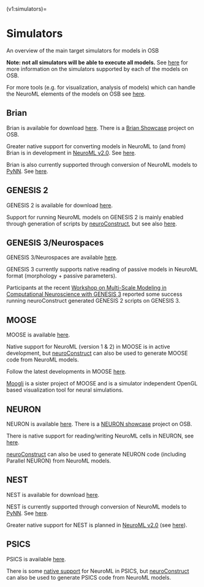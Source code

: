 (v1:simulators)=
# Simulators

An overview of the main target simulators for models in OSB

**Note: not all simulators will be able to execute all models.** See [here](https://www.opensourcebrain.org/status) for more information on the simulators supported by each of the models on OSB.

For more tools (e.g. for visualization, analysis of models) which can handle the NeuroML elements of the models on OSB see [here](http://www.neuroml.org/tool_support.php).

## Brian

Brian is available for download [here](http://briansimulator.org). There is a [Brian Showcase](http://www.opensourcebrain.org/projects/brianshowcase) project on OSB. 

Greater native support for converting models in NeuroML to (and from) Brian is in development in [NeuroML v2.0](http:///www.neuroml.org/neuroml2). See [here](https://github.com/NeuroML/org.neuroml.export/blob/development/src/main/java/org/neuroml/export/brian/BrianWriter.java).

Brian is also currently supported through conversion of NeuroML models to [PyNN](http://neuralensemble.org/trac/PyNN). See [here](http://www.neuroml.org/pynn).

## GENESIS 2

GENESIS 2 is available for download [here](http://genesis-sim.org/project/genesis).

Support for running NeuroML models on GENESIS 2 is mainly enabled through generation of scripts by [neuroConstruct](http://www.opensourcebrain.org/docs#Using_neuroConstruct_Based_Projects), but see also [here](http://www.neuroml.org/tool_support.php#GENESIS).

## GENESIS 3/Neurospaces

GENESIS 3/Neurospaces are available [here](http://neurospaces.sourceforge.net).

GENESIS 3 currently supports native reading of passive models in NeuroML format (morphology + passive parameters).

Participants at the recent [Workshop on Multi-Scale Modeling in Computational Neuroscience with GENESIS 3](http://www.gradschool.uni-luebeck.de/index.php?id=377) reported some success running neuroConstruct generated GENESIS 2 scripts on GENESIS 3.

## MOOSE

MOOSE is available [here](http://moose.sourceforge.net).

Native support for NeuroML (version 1 & 2) in MOOSE is in active development, but [neuroConstruct](http://www.opensourcebrain.org/docs#Using_neuroConstruct_Based_Projects) can also be used to generate MOOSE code from NeuroML models.

Follow the latest developments in MOOSE [here](http://moose.svn.sourceforge.net/viewvc/moose/moose).

[Moogli](http://moose.ncbs.res.in/moogli/) is a sister project of MOOSE and is a simulator independent OpenGL based visualization tool for neural simulations.

## NEURON

NEURON is available [here](http://www.neuron.yale.edu/neuron). There is a [NEURON showcase](http://www.opensourcebrain.org/projects/neuronshowcase) project on OSB.

There is native support for reading/writing NeuroML cells in NEURON, see [here](http://www.neuroml.org/neuron_tools.php).

[neuroConstruct](http://www.opensourcebrain.org/docs#Using_neuroConstruct_Based_Projects) can also be used to generate NEURON code (including Parallel NEURON) from NeuroML models.

## NEST

NEST is available for download [here](http://www.nest-initiative.org).

NEST is currently supported through conversion of NeuroML models to [PyNN](http://neuralensemble.org/trac/PyNN). See [here](http://www.neuroml.org/pynn).

Greater native support for NEST is planned in [NeuroML v2.0](http:///www.neuroml.org/neuroml2) (see [here](https://github.com/NeuroML/org.neuroml.export/blob/development/src/main/java/org/neuroml/export/nest/NestWriter.java)).

## PSICS

PSICS is available [here](http://www.psics.org).

There is some [native support](http://www.psics.org/neuroml/index.html) for NeuroML in PSICS, but [neuroConstruct](http://www.opensourcebrain.org/docs#Using_neuroConstruct_Based_Projects) can also be used to generate PSICS code from NeuroML models.
